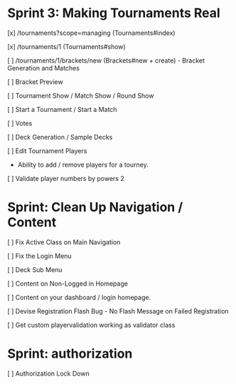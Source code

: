 # Sprint 3: Making Tournaments Real
  [x] /tournaments?scope=managing (Tournaments#index)

  [x] /tournaments/1 (Tournaments#show)

  [ ] /tournaments/1/brackets/new (Brackets#new + create)
    - Bracket Generation and Matches
 
  [ ] Bracket Preview

  [ ] Tournament Show / Match Show / Round Show

  [ ] Start a Tournament / Start a Match

  [ ] Votes

  [ ] Deck Generation / Sample Decks

  [ ] Edit Tournament Players
  - Ability to add / remove players for a tourney.

  [ ] Validate player numbers by powers 2
  
# Sprint: Clean Up Navigation / Content

  [ ] Fix Active Class on Main Navigation

  [ ] Fix the Login Menu

  [ ] Deck Sub Menu

  [ ] Content on Non-Logged in Homepage

  [ ] Content on your dashboard / login homepage.

  [ ] Devise Registration Flash Bug - No Flash Message on Failed Registration

  [ ] Get custom playervalidation working as validator class
  
# Sprint: authorization

  [ ] Authorization Lock Down
